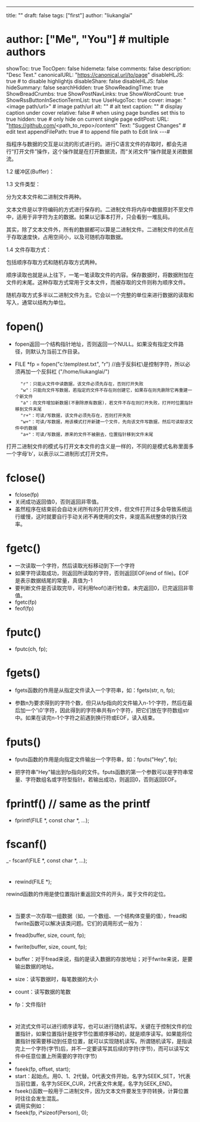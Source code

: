 ---
title: ""
draft: false
tags: ["first"]
author: "liukanglai"
# author: ["Me", "You"] # multiple authors
showToc: true
TocOpen: false
hidemeta: false
comments: false
description: "Desc Text."
canonicalURL: "https://canonical.url/to/page"
disableHLJS: true # to disable highlightjs
disableShare: false
disableHLJS: false
hideSummary: false
searchHidden: true
ShowReadingTime: true
ShowBreadCrumbs: true
ShowPostNavLinks: true
ShowWordCount: true
ShowRssButtonInSectionTermList: true
UseHugoToc: true
cover:
    image: "<image path/url>" # image path/url
    alt: "<alt text>" # alt text
    caption: "<text>" # display caption under cover
    relative: false # when using page bundles set this to true
    hidden: true # only hide on current single page
editPost:
    URL: "https://github.com/<path_to_repo>/content"
    Text: "Suggest Changes" # edit text
    appendFilePath: true # to append file path to Edit link
---# 

指程序与数据的交互是以流的形式进行的。进行C语言文件的存取时，都会先进行“打开文件”操作，这个操作就是在打开数据流，而“关闭文件”操作就是关闭数据流。

1.2 缓冲区(Buffer)：



1.3 文件类型：

分为文本文件和二进制文件两种。

文本文件是以字符编码的方式进行保存的。二进制文件将内存中数据原封不至文件中，适用于非字符为主的数据。如果以记事本打开，只会看到一堆乱码。

其实，除了文本文件外，所有的数据都可以算是二进制文件。二进制文件的优点在于存取速度快，占用空间小，以及可随机存取数据。


1.4 文件存取方式：

包括顺序存取方式和随机存取方式两种。

顺序读取也就是从上往下，一笔一笔读取文件的内容。保存数据时，将数据附加在文件的末尾。这种存取方式常用于文本文件，而被存取的文件则称为顺序文件。

随机存取方式多半以二进制文件为主。它会以一个完整的单位来进行数据的读取和写入，通常以结构为单位。


# fopen()

- fopen返回一个结构指针地址，否则返回一个NULL。如果没有指定文件路径，则默认为当前工作目录。
- FILE *fp = fopen("c:\\temp\\test.txt", "r") //由于反斜杠\是控制字符，所以必须再加一个反斜杠 ("/home/liukanglai/")

        "r"：只能从文件中读数据，该文件必须先存在，否则打开失败
        "w"：只能向文件写数据，若指定的文件不存在则创建它，如果存在则先删除它再重建一个新文件
        "a"：向文件增加新数据(不删除原有数据)，若文件不存在则打开失败，打开时位置指针移到文件末尾
        "r+"：可读/写数据，该文件必须先存在，否则打开失败
        "w+"：可读/写数据，用该模式打开新建一个文件，先向该文件写数据，然后可读取该文件中的数据
        "a+"：可读/写数据，原来的文件不被删去，位置指针移到文件末尾

打开二进制文件的模式与打开文本文件的含义是一样的，不同的是模式名称里面多一个字母'b’，以表示以二进制形式打开文件。

# fclose()

- fclose(fp)
- 关闭成功返回值0，否则返回非零值。
- 虽然程序在结束前会自动关闭所有的打开文件，但文件打开过多会导致系统运行缓慢，这时就要自行手动关闭不再使用的文件，来提高系统整体的执行效率。

# fgetc() 

- 一次读取一个字符，然后读取光标移动到下一个字符
- 如果字符读取成功，则返回所读取的字符，否则返回EOF(end of file)。EOF是表示数据结尾的常量，真值为-1
- 要判断文件是否读取完毕，可利用feof()进行检查。未完返回0，已完返回非零值。
- fgetc(fp)
- feof(fp)

# fputc() 

-  fputc(ch, fp);

# fgets() 

- fgets函数的作用是从指定文件读入一个字符串，如：fgets(str, n, fp);

- 参数n为要求得到的字符个数，但只从fp指向的文件输入n-1个字符，然后在最后加一个'\0'字符，因此得到的字符串共有n个字符，把它们放在字符数组str中。如果在读完n-1个字符之前遇到换行符或EOF，读入结束。

# fputs()

- fputs函数的作用是向指定文件输出一个字符串，如：fputs("Hey", fp);

- 把字符串"Hey"输出到fp指向的文件。fputs函数的第一个参数可以是字符串常量、字符数组名或字符型指针。若输出成功，则返回0，否则返回EOF。

# fprintf()  // same as the printf

- fprintf(FILE *, const char *, ...);

# fscanf()

_- fscanf(FILE *, const char *, ...);


# 

- rewind(FILE *);

rewind函数的作用是使位置指针重返回文件的开头，属于文件的定位。


# 

- 当要求一次存取一组数据（如，一个数组、一个结构体变量的值），fread和fwrite函数可以解决该类问题。它们的调用形式一般为：
 
- fread(buffer, size, count, fp);
- fwrite(buffer, size, count, fp);
- buffer：对于fread来说，指的是读入数据的存放地址；对于fwrite来说，是要输出数据的地址。
- size：读写数据时，每笔数据的大小
- count：读写数据的笔数
- fp：文件指针

# 

- 对流式文件可以进行顺序读写，也可以进行随机读写。关键在于控制文件的位置指针，如果位置指针是按字节位置顺序移动的，就是顺序读写。如果能将位置指针按需要移动到任意位置，就可以实现随机读写。所谓随机读写，是指读完上一个字符(字节)后，并不一定要读写其后续的字符(字节)，而可以读写文件中任意位置上所需要的字符(字节)
- 
- fseek(fp, offset, start);
- start：起始点。用0、1、2代替。0代表文件开始，名字为SEEK_SET，1代表当前位置，名字为SEEK_CUR，2代表文件末尾，名字为SEEK_END。
- fseek()函数一般用于二进制文件，因为文本文件要发生字符转换，计算位置时往往会发生混乱。
- 调用实例如：
- fseek(fp, i*sizeof(Person), 0);
